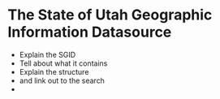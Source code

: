 # The State of Utah Geographic Information Datasource

- Explain the SGID
- Tell about what it contains
- Explain the structure
- and link out to the search
-
